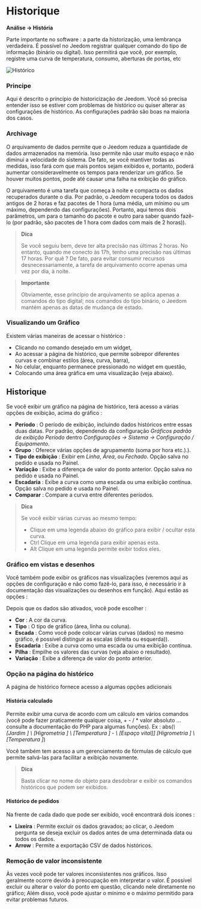 # Historique
**Análise → História**

Parte importante no software : a parte da historização, uma lembrança verdadeira. É possível no Jeedom registrar qualquer comando do tipo de informação (binário ou digital). Isso permitirá que você, por exemplo, registre uma curva de temperatura, consumo, aberturas de portas, etc

![Histórico](./images/history.gif)

### Principe

Aqui é descrito o princípio de historicização de Jeedom. Você só precisa entender isso se estiver com problemas de histórico ou quiser alterar as configurações de histórico. As configurações padrão são boas na maioria dos casos.

### Archivage

O arquivamento de dados permite que o Jeedom reduza a quantidade de dados armazenados na memória. Isso permite não usar muito espaço e não diminui a velocidade do sistema. De fato, se você mantiver todas as medidas, isso fará com que mais pontos sejam exibidos e, portanto, poderá aumentar consideravelmente os tempos para renderizar um gráfico. Se houver muitos pontos, pode até causar uma falha na exibição do gráfico.

O arquivamento é uma tarefa que começa à noite e compacta os dados recuperados durante o dia. Por padrão, o Jeedom recupera todos os dados antigos de 2 horas e faz pacotes de 1 hora (uma média, um mínimo ou um máximo, dependendo das configurações). Portanto, aqui temos dois parâmetros, um para o tamanho do pacote e outro para saber quando fazê-lo (por padrão, são pacotes de 1 hora com dados com mais de 2 horas)).

> **Dica**
>
> Se você seguiu bem, deve ter alta precisão nas últimas 2 horas. No entanto, quando me conecto às 17h, tenho uma precisão nas últimas 17 horas. Por quê ? De fato, para evitar consumir recursos desnecessariamente, a tarefa de arquivamento ocorre apenas uma vez por dia, à noite.

> **Importante**
>
> Obviamente, esse princípio de arquivamento se aplica apenas a comandos do tipo digital; nos comandos do tipo binário, o Jeedom mantém apenas as datas de mudança de estado.

### Visualizando um Gráfico

Existem várias maneiras de acessar o histórico :

- Clicando no comando desejado em um widget,
- Ao acessar a página de histórico, que permite sobrepor diferentes curvas e combinar estilos (área, curva, barra),
- No celular, enquanto permanece pressionado no widget em questão,
- Colocando uma área gráfica em uma visualização (veja abaixo).

## Historique

Se você exibir um gráfico na página de histórico, terá acesso a várias opções de exibição, acima do gráfico :

- **Período** : O período de exibição, incluindo dados históricos entre essas duas datas. Por padrão, dependendo da configuração *Gráficos padrão de exibição Período* dentro *Configurações → Sistema → Configuração / Equipamento*.
- **Grupo** : Oferece várias opções de agrupamento (soma por hora etc.).).
- **Tipo de exibição** : Exibir em *Linha*, *Área*, ou *Fechado*. Opção salva no pedido e usada no Painel.
- **Variação** : Exibe a diferença de valor do ponto anterior. Opção salva no pedido e usada no Painel.
- **Escadaria** : Exibe a curva como uma escada ou uma exibição contínua. Opção salva no pedido e usada no Painel.
- **Comparar** : Compare a curva entre diferentes períodos.


> **Dica**
>
> Se você exibir várias curvas ao mesmo tempo:
> - Clique em uma legenda abaixo do gráfico para exibir / ocultar esta curva.
> - Ctrl Clique em uma legenda para exibir apenas esta.
> - Alt Clique em uma legenda permite exibir todos eles.


### Gráfico em vistas e desenhos

Você também pode exibir os gráficos nas visualizações (veremos aqui as opções de configuração e não como fazê-lo, para isso, é necessário ir à documentação das visualizações ou desenhos em função). Aqui estão as opções :

Depois que os dados são ativados, você pode escolher :
- **Cor** : A cor da curva.
- **Tipo** : O tipo de gráfico (área, linha ou coluna).
- **Escada** : Como você pode colocar várias curvas (dados) no mesmo gráfico, é possível distinguir as escalas (direita ou esquerda)).
- **Escadaria** : Exibe a curva como uma escada ou uma exibição contínua.
- **Pilha** : Empilhe os valores das curvas (veja abaixo o resultado).
- **Variação** : Exibe a diferença de valor do ponto anterior.

### Opção na página do histórico

A página de histórico fornece acesso a algumas opções adicionais

#### História calculado

Permite exibir uma curva de acordo com um cálculo em vários comandos (você pode fazer praticamente qualquer coisa, + - / \* valor absoluto ... consulte a documentação do PHP para algumas funções).
Ex :
abs(*\ [Jardim \] \ [Higrometria \] \ [Temperatura \]* - *\ [Espaço vital]] [Higrometria \] \ [Temperatura \]*)

Você também tem acesso a um gerenciamento de fórmulas de cálculo que permite salvá-las para facilitar a exibição novamente.

> **Dica**
>
> Basta clicar no nome do objeto para desdobrar e exibir os comandos históricos que podem ser exibidos.

#### Histórico de pedidos

Na frente de cada dado que pode ser exibido, você encontrará dois ícones :

- **Lixeira** : Permite excluir os dados gravados; ao clicar, o Jeedom pergunta se deseja excluir os dados antes de uma determinada data ou todos os dados.
- **Arrow** : Permite a exportação CSV de dados históricos.

### Remoção de valor inconsistente

Às vezes você pode ter valores inconsistentes nos gráficos. Isso geralmente ocorre devido à preocupação em interpretar o valor. É possível excluir ou alterar o valor do ponto em questão, clicando nele diretamente no gráfico; Além disso, você pode ajustar o mínimo e o máximo permitido para evitar problemas futuros.


